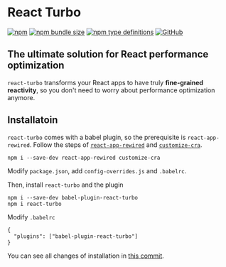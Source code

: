 # React Turbo

[![npm](https://img.shields.io/npm/v/react-turbo?style=flat-square)](https://www.npmjs.com/package/react-turbo)
[![npm bundle size](https://img.shields.io/bundlephobia/minzip/react-turbo?style=flat-square)](https://bundlephobia.com/result?p=react-turbo)
[![npm type definitions](https://img.shields.io/npm/types/typescript?style=flat-square)](https://github.com/oney/react-turbo/blob/master/src/index.tsx)
[![GitHub](https://img.shields.io/github/license/oney/react-turbo?style=flat-square)](https://github.com/oney/react-turbo/blob/master/LICENSE)

## The ultimate solution for React performance optimization

`react-turbo` transforms your React apps to have truly **fine-grained reactivity**, so you don't need to worry about performance optimization anymore.

## Installatoin

`react-turbo` comes with a babel plugin, so the prerequisite is `react-app-rewired`. Follow the steps of [`react-app-rewired`](https://github.com/timarney/react-app-rewired) and [`customize-cra`](https://github.com/arackaf/customize-cra).

```
npm i --save-dev react-app-rewired customize-cra
```
Modify `package.json`, add `config-overrides.js` and `.babelrc`.

Then, install `react-turbo` and the plugin
```
npm i --save-dev babel-plugin-react-turbo
npm i react-turbo
```
Modify `.babelrc`
```
{
  "plugins": ["babel-plugin-react-turbo"]
}
```
You can see all changes of installation in [this commit](https://github.com/oney/react-turbo-demo/commit/0158d28896468162636daba3aaf7431a7b3d03b4).
